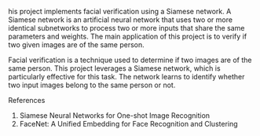 his project implements facial verification using a Siamese network. A Siamese network is an artificial neural network that uses two or more identical subnetworks to process two or more inputs that share the same parameters and weights. The main application of this project is to verify if two given images are of the same person.

Facial verification is a technique used to determine if two images are of the same person. This project leverages a Siamese network, which is particularly effective for this task. The network learns to identify whether two input images belong to the same person or not.

References
1. Siamese Neural Networks for One-shot Image Recognition 
2. FaceNet: A Unified Embedding for Face Recognition and Clustering 
